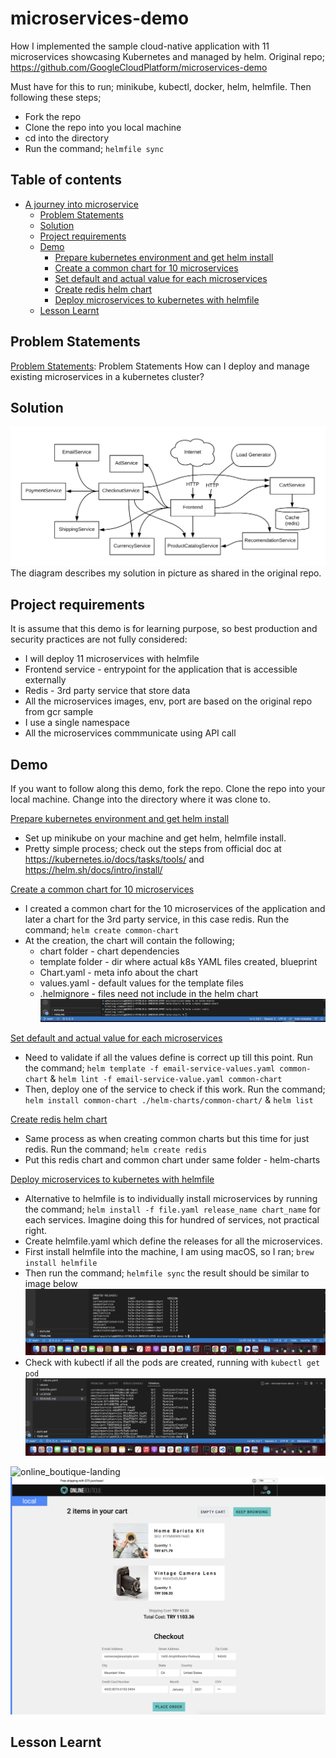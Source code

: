 # microservices-demo
How I implemented the sample cloud-native application with 11 microservices showcasing Kubernetes and managed by helm. Original repo; https://github.com/GoogleCloudPlatform/microservices-demo

Must have for this to run; minikube, kubectl, docker, helm, helmfile. Then following these steps;
  - Fork the repo
  - Clone the repo into you local machine
  - cd into the directory
  - Run the command; ```helmfile sync```
## Table of contents
<!-- TOC -->
* [A journey into microservice](#a-journey-into-microservices)
  * [Problem Statements](#problem-Statements)
  * [Solution](#solution)
  * [Project requirements](#project-requirements)
  * [Demo](#demo)
    * [Prepare kubernetes environment and get helm install](#prepare-k8s-env-and-get-helm-install)
    * [Create a common chart for 10 microservices](#create-a-common-chart-for-10-microservices)
    * [Set default and actual value for each microservices](#set-value-for-each-microservices)
    * [Create redis helm chart](#create-redis-helm-chart)
    * [Deploy microservices to kubernetes with helmfile](#deploy-microservices-to-kubernetes-with-helmfile)
  * [Lesson Learnt](#Lessons)
<!-- TOC -->

## Problem Statements

[Problem Statements](problems): Problem Statements
How can I deploy and manage existing microservices in a kubernetes cluster?

## Solution
![architecture_design](docs/architecture-diagram.png)
The diagram describes my solution in picture as shared in the original repo.

## Project requirements
It is assume that this demo is for learning purpose, so best production and security practices are not fully considered:
- I will deploy 11 microservices with helmfile
- Frontend service - entrypoint for the application that is accessible externally
- Redis - 3rd party service that store data
- All the microservices images, env, port are based on the original repo from gcr sample
- I use a single namespace
- All the microservices commmunicate using API call

## Demo
If you want to follow along this demo, fork the repo. Clone the repo into your local machine. Change into the directory where it was clone to.

[Prepare kubernetes environment and get helm install](#prepare-k8s-env-and-get-helm-install)
  - Set up minikube on your machine and get helm, helmfile install. 
  - Pretty simple process; check out the steps from official doc at https://kubernetes.io/docs/tasks/tools/ and https://helm.sh/docs/intro/install/

[Create a common chart for 10 microservices](#create-a-common-chart-for-10-microservices)
  - I created a common chart for the 10 microservices of the application and later a chart for the 3rd party service, in this case redis. Run the command; ```helm create common-chart```
  - At the creation, the chart will contain the following;
    - chart folder - chart dependencies
    - template folder - dir where actual k8s YAML files created, blueprint
    - Chart.yaml - meta info about the chart
    - values.yaml - default values for the template files
    - .helmignore - files need not include in the helm chart
![screenshot_helm_create](docs/helm-create.png)


[Set default and actual value for each microservices](#set-value-for-each-microservices)

  - Need to validate if all the values define is correct up till this point.
  Run the command; ```helm template -f email-service-values.yaml common-chart``` & ```helm lint -f email-service-value.yaml common-chart```
  - Then, deploy one of the service to check if this work.
  Run the command; ```helm install common-chart ./helm-charts/common-chart/``` & ```helm list```

[Create redis helm chart](#create-redis-helm-chart)
  - Same process as when creating common charts but this time for just redis. Run the command; ```helm create redis```
  - Put this redis chart and common chart under same folder - helm-charts

[Deploy microservices to kubernetes with helmfile](#deploy-microservices-to-kubernetes-with-helmfile)
  - Alternative to helmfile is to individually install microservices by running the command; ```helm install -f file.yaml release_name chart_name``` for each services. Imagine doing this for hundred of services, not practical right.
  - Create helmfile.yaml which define the releases for all the microservices.
  - First install helmfile into the machine, I am using macOS, so I ran; ```brew install helmfile```
  - Then run the command; ```helmfile sync``` the result should be similar to image below
  ![helmfile_result](docs/helmfile_result.png)
  - Check with kubectl if all the pods are created, running with ```kubectl get pod```
  ![check_with_kubectl](docs/check_with_kubectl.png)



![online_boutique-landing](docs/boutique-app-1.png)
![online_boutique-2](docs/boutique-app-2.png)
## Lesson Learnt